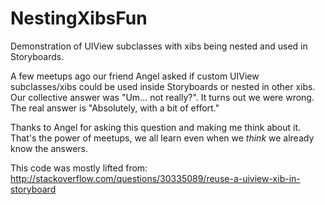 # NestingXibsFun
Demonstration of UIView subclasses with xibs being nested and used in Storyboards.

A few meetups ago our friend Angel asked if custom UIView subclasses/xibs could be used inside Storyboards or nested in other xibs. Our collective answer was "Um... not really?". It turns out we were wrong. The real answer is "Absolutely, with a bit of effort."

Thanks to Angel for asking this question and making me think about it. That's the power of meetups, we all learn even when we *think* we already know the answers.

This code was mostly lifted from: http://stackoverflow.com/questions/30335089/reuse-a-uiview-xib-in-storyboard
